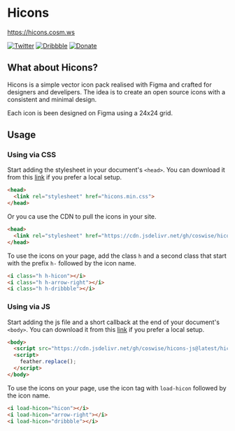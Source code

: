 # Hicons
https://hicons.cosm.ws

[![Twitter](https://img.shields.io/static/v1?label=twitter&message=follow&color=1E9BEB)](https://twitter.com/CosWiSe)
[![Dribbble](https://img.shields.io/static/v1?label=dribbble&message=visit&color=EA4C88)](https://dribbble.com/coswise)
[![Donate](https://img.shields.io/badge/donate-paypal-blue.svg?style=flat-square)](https://www.paypal.me/coswise/2.5)



## What about Hicons?
Hicons is a simple vector icon pack realised with Figma and crafted for designers and develipers.
The idea is to create an open source icons with a consistent and minimal design. 

Each icon is been designed on Figma using a 24x24 grid.

## Usage

### Using via CSS

Start adding the stylesheet in your document's `<head>`.
You can download it from this [link](https://github.com/coswise/hicons-css) if you prefer a local setup.

```html
<head>
  <link rel="stylesheet" href="hicons.min.css">
</head>
```

Or you ca use the CDN to pull the icons in your site.

```html
<head>
  <link rel="stylesheet" href="https://cdn.jsdelivr.net/gh/coswise/hicons-css@latest/web-fonts/hicons.min.css">
</head>
```

To use the icons on your page, add the class `h` and a second class that start with the prefix `h-` followed by the icon name.

```html
<i class="h h-hicon"></i>
<i class="h h-arrow-right"></i>
<i class="h h-dribbble"></i>
```

### Using via JS

Start adding the js file and a short callback at the end of your document's `<body>`.
You can download it from this [link](https://github.com/coswise/hicons-js) if you prefer a local setup.

```html
<body>
  <script src="https://cdn.jsdelivr.net/gh/coswise/hicons-js@latest/hicons.min.js"></script>
  <script>
    feather.replace();
  </script>
</body>
```

To use the icons on your page, use the icon tag with `load-hicon` followed by the icon name.

```html
<i load-hicon="hicon"></i>
<i load-hicon="arrow-right"></i>
<i load-hicon="dribbble"></i>
```
